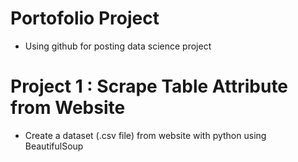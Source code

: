 # Portofolio Project
* Using github for posting data science project

# Project 1 : Scrape Table Attribute from Website
* Create a dataset (.csv file) from website with python using BeautifulSoup
